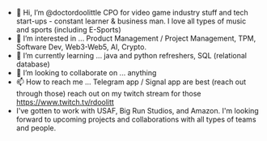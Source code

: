 - 👋 Hi, I’m @doctordoolittle CPO for video game industry stuff and tech start-ups - constant learner & business man. I love all types of music and sports (including E-Sports)
- 👀 I’m interested in ... Product Management / Project Management, TPM, Software Dev, Web3-Web5, AI, Crypto.
- 🌱 I’m currently learning ... java and python refreshers, SQL (relational database)  
- 💞️ I’m looking to collaborate on ... anything
- 📫 How to reach me ... Telegram app / Signal app are best (reach out through those) reach out on my twitch stream for those https://www.twitch.tv/rdoolitt 
- I've gotten to work with USAF, Big Run Studios, and Amazon. I'm looking forward to upcoming projects and collaborations with all types of teams and people.

<!---
doctordoo/doctordoo is a ✨ special ✨ repository because its `README.md` (this file) appears on your GitHub profile.
You can click the Preview link to take a look at your changes.
--->
